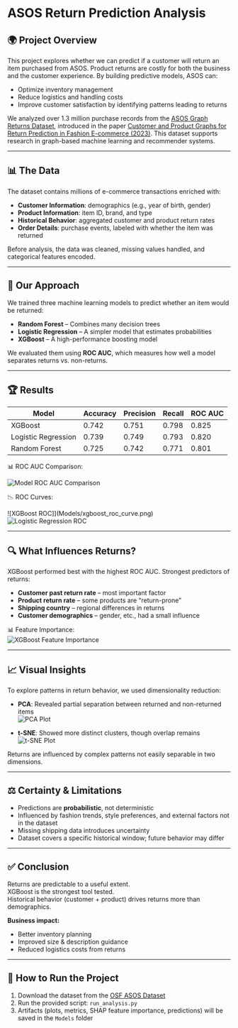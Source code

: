 # ASOS Return Prediction Analysis

## 🌍 Project Overview

This project explores whether we can predict if a customer will return an item purchased from ASOS. Product returns are costly for both the business and the customer experience. By building predictive models, ASOS can:

- Optimize inventory management  
- Reduce logistics and handling costs  
- Improve customer satisfaction by identifying patterns leading to returns  

We analyzed over 1.3 million purchase records from the [ASOS Graph Returns Dataset](https://osf.io/c793h/), introduced in the paper [Customer and Product Graphs for Return Prediction in Fashion E-commerce (2023)](https://arxiv.org/pdf/2302.14096). This dataset supports research in graph-based machine learning and recommender systems.

---

## 📊 The Data

The dataset contains millions of e-commerce transactions enriched with:

- **Customer Information**: demographics (e.g., year of birth, gender)  
- **Product Information**: item ID, brand, and type  
- **Historical Behavior**: aggregated customer and product return rates  
- **Order Details**: purchase events, labeled with whether the item was returned  

Before analysis, the data was cleaned, missing values handled, and categorical features encoded.

---

## 🤖 Our Approach

We trained three machine learning models to predict whether an item would be returned:

- **Random Forest** – Combines many decision trees  
- **Logistic Regression** – A simpler model that estimates probabilities  
- **XGBoost** – A high-performance boosting model  

We evaluated them using **ROC AUC**, which measures how well a model separates returns vs. non-returns.

---

## 🏆 Results

| Model               | Accuracy | Precision | Recall | ROC AUC |
|--------------------|----------|-----------|--------|---------|
| XGBoost            | 0.742    | 0.751     | 0.798  | 0.825   |
| Logistic Regression| 0.739    | 0.749     | 0.793  | 0.820   |
| Random Forest      | 0.725    | 0.742     | 0.771  | 0.801   |

📊 ROC AUC Comparison:  

![Model ROC AUC Comparison](Models/model_roc_comparison.png)

📉 ROC Curves:

![XGBoost ROC]](Models/xgboost_roc_curve.png)
![Logistic Regression ROC](Models/logisticregression_roc_curve.png)


---

## 🔍 What Influences Returns?

XGBoost performed best with the highest ROC AUC. Strongest predictors of returns:

- **Customer past return rate** – most important factor  
- **Product return rate** – some products are “return-prone”  
- **Shipping country** – regional differences in returns  
- **Customer demographics** – gender, etc., had a small influence  

📊 Feature Importance:  
![XGBoost Feature Importance](Models/xgboost_feature_importance.png)

---

## 📈 Visual Insights

To explore patterns in return behavior, we used dimensionality reduction:

- **PCA**: Revealed partial separation between returned and non-returned items  
   ![PCA Plot](Models/pca_plot.png)

- **t-SNE**: Showed more distinct clusters, though overlap remains  
 ![t-SNE Plot](Models/tsne_plot.png)

Returns are influenced by complex patterns not easily separable in two dimensions.

---

## ⚖️ Certainty & Limitations

- Predictions are **probabilistic**, not deterministic  
- Influenced by fashion trends, style preferences, and external factors not in the dataset  
- Missing shipping data introduces uncertainty  
- Dataset covers a specific historical window; future behavior may differ  

---

## ✅ Conclusion

Returns are predictable to a useful extent.  
XGBoost is the strongest tool tested.  
Historical behavior (customer + product) drives returns more than demographics.

**Business impact:**

- Better inventory planning  
- Improved size & description guidance  
- Reduced logistics costs from returns  

---

## 📂 How to Run the Project

1. Download the dataset from the [OSF ASOS Dataset](https://osf.io/c793h/)  
2. Run the provided script: `run_analysis.py`  
3. Artifacts (plots, metrics, SHAP feature importance, predictions) will be saved in the `Models` folder  
